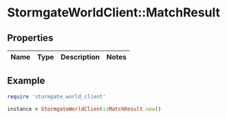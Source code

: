# StormgateWorldClient::MatchResult

## Properties

| Name | Type | Description | Notes |
| ---- | ---- | ----------- | ----- |

## Example

```ruby
require 'stormgate_world_client'

instance = StormgateWorldClient::MatchResult.new()
```

